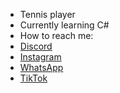 - Tennis player
- Currently learning C#
- How to reach me:
- [Discord](https://discord.com/users/719513697730691113)
- [Instagram](https://www.instagram.com/thomastedds/)
- [WhatsApp](https://api.whatsapp.com/send?phone=+34722184586)
- [TikTok](https://tiktok.com/@thomastedds)
<!---
TT6Programming/TT6Programming is a ✨ special ✨ repository because its `README.md` (this file) appears on your GitHub profile.
You can click the Preview link to take a look at your changes.
--->
